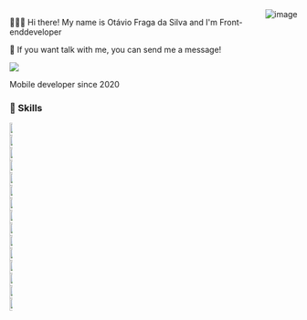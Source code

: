 <img alt="image" align="right" src="https://user-images.githubusercontent.com/104664138/226382413-6d33b624-9083-43d9-8d14-9a215492c83d.png"/>

👨🏽‍💻 Hi there! My name is Otávio Fraga da Silva and I'm Front-enddeveloper

💬 If you want talk with me, you can send me a message!

<p align="left">
  <a href="https://www.linkedin.com/in/otavio-fraga/" alt="Linkedin">
    <img src="https://img.shields.io/badge/-Linkedin-1C1C1C?style=for-the-badge&logo=Linkedin&logoColor=00FFFF&link=https://https://www.linkedin.com/in/otavio-fraga/"/>
  </a>
</p>

Mobile developer since 2020

### 👾 Skills
<div style="width:5px; height:10px">
  <img height="22" alt="Flutter" src="https://img.shields.io/badge/Flutter-%2302569B.svg?style=for-the-badge&logo=Flutter&logoColor=white"/>
  <img height="22" alt="Dart" src="https://img.shields.io/badge/dart-%230175C2.svg?style=for-the-badge&logo=dart&logoColor=white"/>
  <img height="22" alt="Android" src="https://img.shields.io/badge/Android-3DDC84?style=for-the-badge&logo=android&logoColor=white"/>
  <img height="22" alt="Kotlin" src="https://img.shields.io/badge/kotlin-%237F52FF.svg?style=for-the-badge&logo=kotlin&logoColor=white"/>
  <img height="22" alt="Xcode" src="https://img.shields.io/badge/Xcode-007ACC?style=for-the-badge&logo=Xcode&logoColor=white"/> 
  <img height="22" alt="iOS" src="https://img.shields.io/badge/iOS-000000?style=for-the-badge&logo=ios&logoColor=white"/>
  <img height="22" alt="Swift" src="https://img.shields.io/badge/swift-F54A2A?style=for-the-badge&logo=swift&logoColor=white"/>
  <img height="22" alt="VIEW CODE" src="https://img.shields.io/badge/VIEW CODE-%23Clojure?style=for-the-badge&logo=swift&logoColor=white"/>
  <img height="22" alt="MVC" src="https://img.shields.io/badge/MVC-007ACC?style=for-the-badge&logoColor=white"/>
  <img height="22" alt="MVVM" src="https://img.shields.io/badge/MVVM-9933CC?style=for-the-badge&logoColor=white"/>
  <img height="22" alt="Git" src="https://img.shields.io/badge/git-%23F05033.svg?style=for-the-badge&logo=git&logoColor=white"/> 
  <img height="22" alt="Azure" src="https://img.shields.io/badge/azure-%230072C6.svg?style=for-the-badge&logo=microsoftazure&logoColor=white"/>
  <img height="22" alt="Github" src="https://img.shields.io/badge/github-%23121011.svg?style=for-the-badge&logo=github&logoColor=white"/> 
  <img height="22" alt="Figma" src="https://img.shields.io/badge/figma-%23F24E1E.svg?style=for-the-badge&logo=figma&logoColor=white"/>
  <img height="22" alt="Postman" src="https://img.shields.io/badge/Postman-FF6C37?style=for-the-badge&logo=postman&logoColor=white"/> 
</div>
